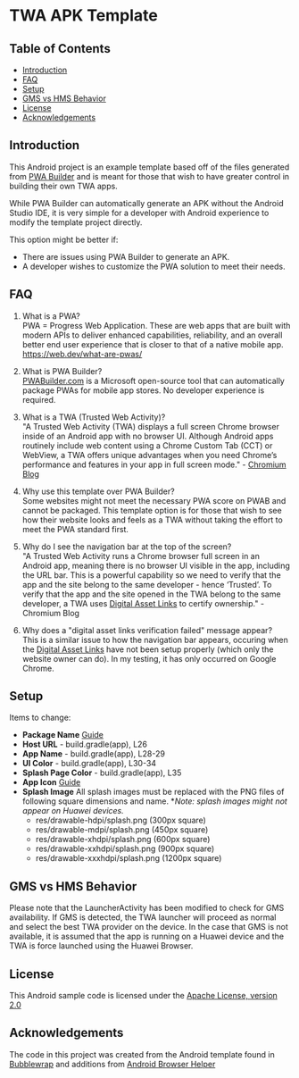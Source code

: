 # TWA APK Template
## Table of Contents
- [Introduction](#introduction)
- [FAQ](#faq)
- [Setup](#setup)
- [GMS vs HMS Behavior](#gms-vs-hms-behavior)
- [License](#license)
- [Acknowledgements](#acknowledgements)

## Introduction
This Android project is an example template based off of the files generated from [PWA Builder](https://pwabuilder.com/) and is meant for those that wish to have greater control in building their own TWA apps.

While PWA Builder can automatically generate an APK without the Android Studio IDE, it is very simple for a developer with Android experience to modify the template project directly.

This option might be better if:
- There are issues using PWA Builder to generate an APK.
- A developer wishes to customize the PWA solution to meet their needs.

## FAQ

1. What is a PWA?  <br />
   PWA  = Progress Web Application. These are web apps that are built with modern APIs to deliver enhanced capabilities, reliability, and an overall better end user experience that is closer to that of a native mobile app. https://web.dev/what-are-pwas/
2. What is PWA Builder?  <br />
   [PWABuilder.com](https://www.pwabuilder.com/) is a Microsoft open-source tool that can automatically package PWAs for mobile app stores. No developer experience is required.

3. What is a TWA (Trusted Web Activity)?  <br />
   "A Trusted Web Activity (TWA) displays a full screen Chrome browser inside of an Android app with no browser UI. Although Android apps routinely include web content using a Chrome Custom Tab (CCT) or WebView, a TWA offers unique advantages when you need Chrome’s performance and features in your app in full screen mode." - [Chromium Blog](https://blog.chromium.org/2019/02/introducing-trusted-web-activity-for.html)

4. Why use this template over PWA Builder? <br />
   Some websites might not meet the necessary PWA score on PWAB and cannot be packaged. This template option is for those that wish to see how their website looks and feels as a TWA without taking the effort to meet the PWA standard first.

5. Why do I see the navigation bar at the top of the screen? <br />
   "A Trusted Web Activity runs a Chrome browser full screen in an Android app, meaning there is no browser UI visible in the app, including the URL bar. This is a powerful capability so we need to verify that the app and the site belong to the same developer - hence ‘Trusted’. To verify that the app and the site opened in the TWA belong to the same developer, a TWA uses [Digital Asset Links](https://developers.google.com/digital-asset-links/v1/getting-started) to certify ownership." - Chromium Blog

6. Why does a "digital asset links verification failed" message appear? <br />
   This is a similar issue to how the navigation bar appears, occuring when the [Digital Asset Links](https://developers.google.com/digital-asset-links/v1/getting-started) have not been setup properly (which only the website owner can do). In my testing, it has only occurred on Google Chrome.

## Setup
Items to change:
- **Package Name**
  [Guide](https://stackoverflow.com/questions/16804093/rename-package-in-android-studio)
- **Host URL** - build.gradle(app), L26
- **App Name** - build.gradle(app), L28-29
- **UI Color** - build.gradle(app), L30-34
- **Splash Page Color** - build.gradle(app), L35
- **App Icon**
  [Guide](https://stackoverflow.com/questions/26615889/how-do-you-change-the-launcher-logo-of-an-app-in-android-studio)
- **Splash Image**
  All splash images must be replaced with the PNG files of following square dimensions and name.
  **Note: splash images might not appear on Huawei devices.*
    - res/drawable-hdpi/splash.png (300px square)
    - res/drawable-mdpi/splash.png (450px square)
    - res/drawable-xhdpi/splash.png (600px square)
    - res/drawable-xxhdpi/splash.png (900px square)
    - res/drawable-xxxhdpi/splash.png (1200px square)

## GMS vs HMS Behavior

Please note that the LauncherActivity has been modified to check for GMS availability. If GMS is detected, the TWA launcher will proceed as normal and select the best TWA provider on the device. In the case that GMS is not available, it is assumed that the app is running on a Huawei device and the TWA is force launched using the Huawei Browser.

## License
This Android sample code is licensed under the  [Apache License, version 2.0](http://www.apache.org/licenses/LICENSE-2.0)

## Acknowledgements
The code in this project was created from the Android template found in [Bubblewrap](https://github.com/GoogleChromeLabs/bubblewrap) and additions from [Android Browser Helper](https://github.com/GoogleChrome/android-browser-helper)
